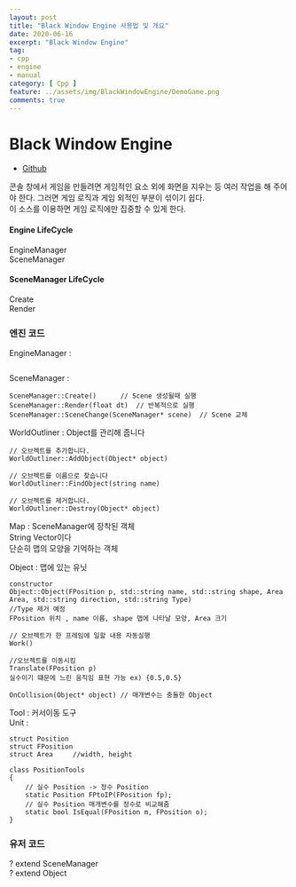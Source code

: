 ```yaml
---
layout: post
title: "Black Window Engine 사용법 및 개요"
date: 2020-06-16
excerpt: "Black Window Engine"
tag:
- cpp
- engine
- manual
category: [ Cpp ]
feature: ../assets/img/BlackWindowEngine/DemoGame.png
comments: true
---
```


# Black Window Engine

- [Github](https://github.com/SHSongs/BlackWindowEngine)

콘솔 창에서 게임을 만들려면 게임적인 요소 외에 화면을 지우는 등 여러 작업을 해 주어야 한다. 그러면 게임 로직과 게임 외적인 부분이 섞이기 쉽다.  
이 소스를 이용하면 게임 로직에만 집중할 수 있게 한다.  

#### Engine LifeCycle
EngineManager  
SceneManager

#### SceneManager LifeCycle
Create  
Render


### 엔진 코드 
EngineManager :
```

```
SceneManager :
```
SceneManager::Create()      // Scene 생성될때 실행
SceneManager::Render(float dt)  // 반복적으로 실행 
SceneManager::SceneChange(SceneManager* scene)  // Scene 교체
```
WorldOutliner : Object를 관리해 줍니다   
```
// 오브젝트를 추가합니다.
WorldOutliner::AddObject(Object* object)

// 오브젝트를 이름으로 찾습니다
WorldOutliner::FindObject(string name) 

// 오브젝트를 제거합니다.
WorldOutliner::Destroy(Object* object)
```

Map : SceneManager에 장착된 객체   
String Vector이다   
단순히 맵의 모양을 기억하는 객체

Object : 맵에 있는 유닛
```
constructor
Object::Object(FPosition p, std::string name, std::string shape, Area Area, std::string direction, std::string Type)       
//Type 제거 예정
FPosition 위치 , name 이름, shape 맵에 나타날 모양, Area 크기

// 오브젝트가 한 프레임에 일할 내용 자동실행
Work()

//오브젝트를 이동시킴
Translate(FPosition p)
실수이기 떄문에 느린 움직임 표현 가능 ex) {0.5,0.5}

OnCollision(Object* object) // 매개변수는 충돌한 Object  
```

Tool : 커서이동 도구  
Unit : 
```
struct Position 
struct FPosition
struct Area     //width, height

class PositionTools
{
    // 실수 Position -> 정수 Position
    static Position FPtoIP(FPosition fp);
    // 실수 Position 매개변수를 정수로 비교해줌
    static bool IsEqual(FPosition m, FPosition o);
}
```

### 유저 코드 
? extend SceneManager  
? extend Object 
